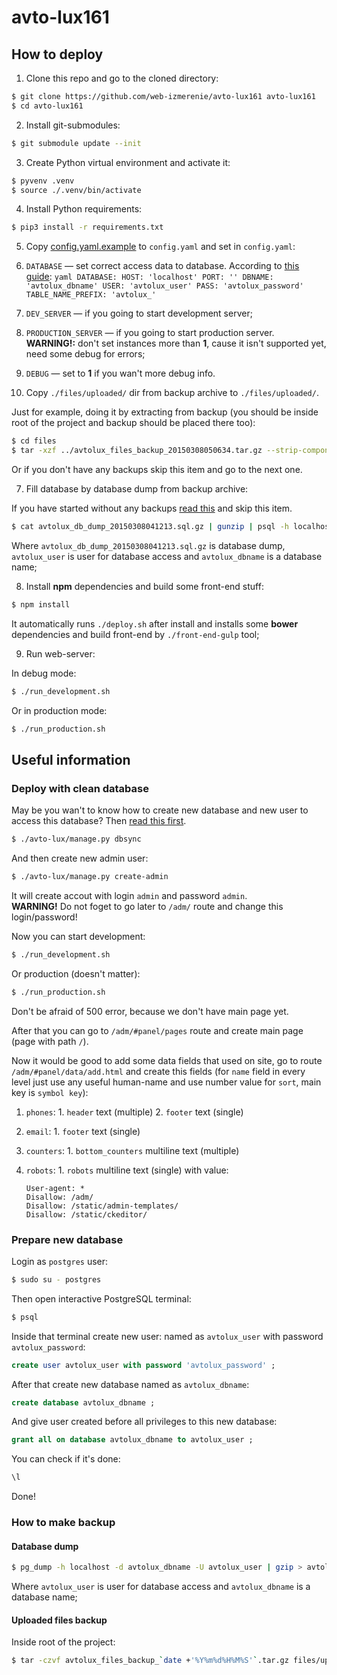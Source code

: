 # avto-lux161

## How to deploy

1. Clone this repo and go to the cloned directory:
  
  ```bash
  $ git clone https://github.com/web-izmerenie/avto-lux161 avto-lux161
  $ cd avto-lux161
  ```
2. Install git-submodules:
  
  ``` bash
  $ git submodule update --init
  ```
  
3. Create Python virtual environment and activate it:
  
  ```bash
  $ pyvenv .venv
  $ source ./.venv/bin/activate
  ```
  
4. Install Python requirements:
  
  ```bash
  $ pip3 install -r requirements.txt
  ```
  
5. Copy [config.yaml.example](./config.yaml.example) to `config.yaml` and
  set in `config.yaml`:
  
  1. `DATABASE` — set correct access data to database.
    According to [this guide](#prepare-new-database):
    ```yaml
    DATABASE:
      HOST: 'localhost'
      PORT: ''
      DBNAME: 'avtolux_dbname'
      USER: 'avtolux_user'
      PASS: 'avtolux_password'
      TABLE_NAME_PREFIX: 'avtolux_'
    ```
  2. `DEV_SERVER` — if you going to start development server;
  3. `PRODUCTION_SERVER` — if you going to start production server.<br>
    <b>WARNING!:</b> don't set instances more than <b>1</b>,
    cause it isn't supported yet, need some debug for errors;
  4. `DEBUG` — set to <b>1</b> if you wan't more debug info.
  
6. Copy `./files/uploaded/` dir from backup archive to `./files/uploaded/`.
  
  Just for example, doing it by extracting from backup
  (you should be inside root of the project and backup should be placed there too):
  
  ```bash
  $ cd files
  $ tar -xzf ../avtolux_files_backup_20150308050634.tar.gz --strip-components=1 files/uploaded/
  ```
  
  Or if you don't have any backups skip this item and go to the next one.
  
7. Fill database by database dump from backup archive:
  
  If you have started without any backups [read this](#deploy-with-clean-database)
  and skip this item.
  
  ```bash
  $ cat avtolux_db_dump_20150308041213.sql.gz | gunzip | psql -h localhost -d avtolux_dbname -U avtolux_user
  ```
  
  Where `avtolux_db_dump_20150308041213.sql.gz` is database dump,
  `avtolux_user` is user for database access
  and `avtolux_dbname` is a database name;
  
8. Install <b>npm</b> dependencies and build some front-end stuff:
  
  ```bash
  $ npm install
  ```
  
  It automatically runs `./deploy.sh` after install
  and installs some <b>bower</b> dependencies
  and build front-end by `./front-end-gulp` tool;
  
9. Run web-server:

  In debug mode:
  ```bash
  $ ./run_development.sh
  ```
  
  Or in production mode:
  ```bash
  $ ./run_production.sh
  ```

## Useful information

### Deploy with clean database

May be you wan't to know how to create new database and new user
to access this database? Then [read this first](#prepare-new-database).

```bash
$ ./avto-lux/manage.py dbsync
```

And then create new admin user:
```bash
$ ./avto-lux/manage.py create-admin
```
It will create accout with login `admin` and password `admin`.<br>
<b>WARNING!</b> Do not foget to go later to `/adm/` route and change this login/password!

Now you can start development:
```bash
$ ./run_development.sh
```
Or production (doesn't matter):
```bash
$ ./run_production.sh
```
Don't be afraid of 500 error, because we don't have main page yet.

After that you can go to `/adm/#panel/pages` route and create main page
(page with path `/`).

Now it would be good to add some data fields that used on site,
go to route `/adm/#panel/data/add.html` and create this fields
(for `name` field in every level just use any useful human-name
and use number value for `sort`, main key is `symbol key`):
  1. `phones`:
    1. `header` text (multiple)
    2. `footer` text (single)
  2. `email`:
    1. `footer` text (single)
  3. `counters`:
    1. `bottom_counters` multiline text (multiple)
  4. `robots`:
    1. `robots` multiline text (single) with value:

        ```robots
        User-agent: *
        Disallow: /adm/
        Disallow: /static/admin-templates/
        Disallow: /static/ckeditor/
        ```

### Prepare new database

Login as `postgres` user:
```bash
$ sudo su - postgres
```
Then open interactive PostgreSQL terminal:
```bash
$ psql
```
Inside that terminal create new user:
named as `avtolux_user` with password `avtolux_password`:
```sql
create user avtolux_user with password 'avtolux_password' ;
```
After that create new database named as `avtolux_dbname`:
```sql
create database avtolux_dbname ;
```
And give user created before all privileges to this new database:
```sql
grant all on database avtolux_dbname to avtolux_user ;
```
You can check if it's done:
```sql
\l
```
Done!

### How to make backup

#### Database dump

```bash
$ pg_dump -h localhost -d avtolux_dbname -U avtolux_user | gzip > avtolux_db_dump_`date +'%Y%m%d%H%M%S'`.sql.gz
```

Where `avtolux_user` is user for database access
and `avtolux_dbname` is a database name;

#### Uploaded files backup

Inside root of the project:

```bash
$ tar -czvf avtolux_files_backup_`date +'%Y%m%d%H%M%S'`.tar.gz files/uploaded/
```

